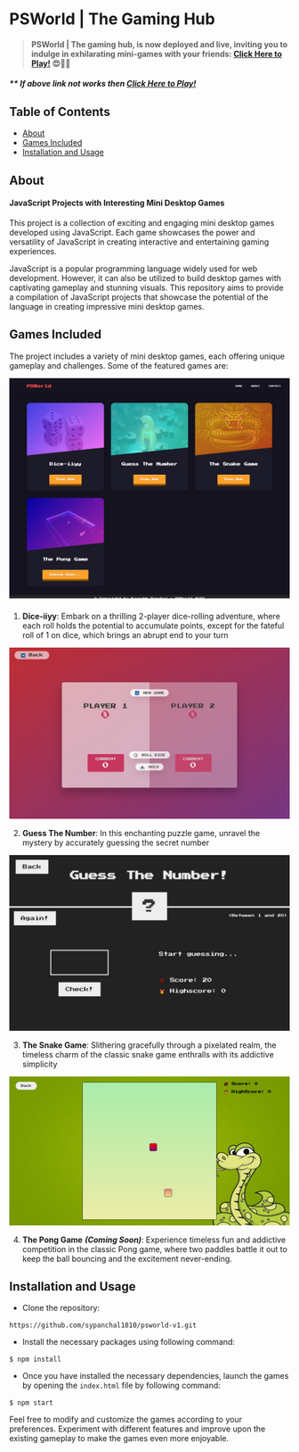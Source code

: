 # PSWorld | The Gaming Hub

> #### PSWorld | The gaming hub, is now deployed and live, inviting you to indulge in exhilarating mini-games with your friends: [Click Here to Play!](https://psworld-gaming-hub.onrender.com/) 😍🥳🎉

##### \*\* If above link not works then [Click Here to Play!](https://sypanchal1810.github.io/psworld-v1/)

## Table of Contents

- [About](#about)
- [Games Included](#games-included)
- [Installation and Usage](#installation-and-usage)

## About

#### JavaScript Projects with Interesting Mini Desktop Games

This project is a collection of exciting and engaging mini desktop games developed using JavaScript. Each game showcases the power and versatility of JavaScript in creating interactive and entertaining gaming experiences.

JavaScript is a popular programming language widely used for web development. However, it can also be utilized to build desktop games with captivating gameplay and stunning visuals. This repository aims to provide a compilation of JavaScript projects that showcase the potential of the language in creating impressive mini desktop games.

## Games Included

The project includes a variety of mini desktop games, each offering unique gameplay and challenges. Some of the featured games are:

![Home Page](src/img/homepage-layout.jpg 'Home Page')

1. **Dice-iiyy**: Embark on a thrilling 2-player dice-rolling adventure, where each roll holds the potential to accumulate points, except for the fateful roll of 1 on dice, which brings an abrupt end to your turn

![Dice-iiyy-Game](src/img/dice-iiyy-layout.jpg 'Dice-iiyy-Game')

2. **Guess The Number**: In this enchanting puzzle game, unravel the mystery by accurately guessing the secret number

![Guess The Number Game](src/img/guess_the_number-layout.jpg 'Guess The Number Game')

3. **The Snake Game**: Slithering gracefully through a pixelated realm, the timeless charm of the classic snake game enthralls with its addictive simplicity

![The Snake Game](src/img/snake_game-layout.jpg 'The Snake Game')

4. **The Pong Game** **_(Coming Soon)_**: Experience timeless fun and addictive competition in the classic Pong game, where two paddles battle it out to keep the ball bouncing and the excitement never-ending.

## Installation and Usage

- Clone the repository:

```
https://github.com/sypanchal1810/psworld-v1.git
```

- Install the necessary packages using following command:

```
$ npm install
```

- Once you have installed the necessary dependencies, launch the games by opening the `index.html` file by following command:

```
$ npm start
```

Feel free to modify and customize the games according to your preferences. Experiment with different features and improve upon the existing gameplay to make the games even more enjoyable.
